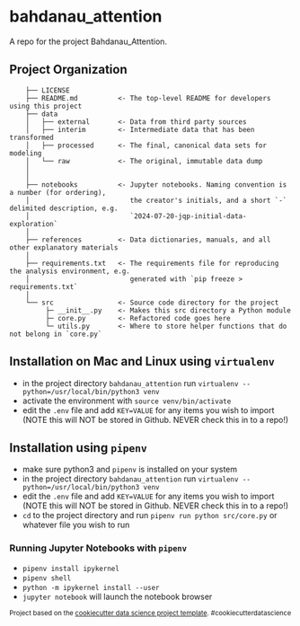 # bahdanau_attention

A repo for the project Bahdanau_Attention.

## Project Organization


```
    ├── LICENSE
    ├── README.md          <- The top-level README for developers using this project
    ├── data
    │   ├── external       <- Data from third party sources
    │   ├── interim        <- Intermediate data that has been transformed
    │   ├── processed      <- The final, canonical data sets for modeling
    │   └── raw            <- The original, immutable data dump
    │
    │
    ├── notebooks          <- Jupyter notebooks. Naming convention is a number (for ordering),
    │                         the creator's initials, and a short `-` delimited description, e.g.
    │                         `2024-07-20-jqp-initial-data-exploration`
    │
    ├── references         <- Data dictionaries, manuals, and all other explanatory materials
    │
    ├── requirements.txt   <- The requirements file for reproducing the analysis environment, e.g.
    │                         generated with `pip freeze > requirements.txt`
    │
    └── src                <- Source code directory for the project
         ├─ __init__.py    <- Makes this src directory a Python module
         ├─ core.py        <- Refactored code goes here
         └─ utils.py       <- Where to store helper functions that do not belong in `core.py`
```

## Installation on Mac and Linux using `virtualenv`

- in the project directory `bahdanau_attention` run `virtualenv --python=/usr/local/bin/python3 venv`
- activate the environment with `source venv/bin/activate`
- edit the `.env` file and add `KEY=VALUE` for any items you wish to import (NOTE this will NOT be stored in Github. NEVER check this in to a repo!)

## Installation using `pipenv`

- make sure python3 and `pipenv` is installed on your system
- in the project directory `bahdanau_attention` run `virtualenv --python=/usr/local/bin/python3 venv`
- edit the `.env` file and add `KEY=VALUE` for any items you wish to import (NOTE this will NOT be stored in Github. NEVER check this in to a repo!)
- `cd` to the project directory and run `pipenv run python src/core.py` or whatever file you wish to run

### Running Jupyter Notebooks with `pipenv`

- `pipenv install ipykernel`
- `pipenv shell`
- `python -m ipykernel install --user`
- `jupyter notebook` will launch the notebook browser


<p><small>Project based on the <a target="_blank" href="https://drivendata.github.io/cookiecutter-data-science/">cookiecutter data science project template</a>. #cookiecutterdatascience</small></p>

